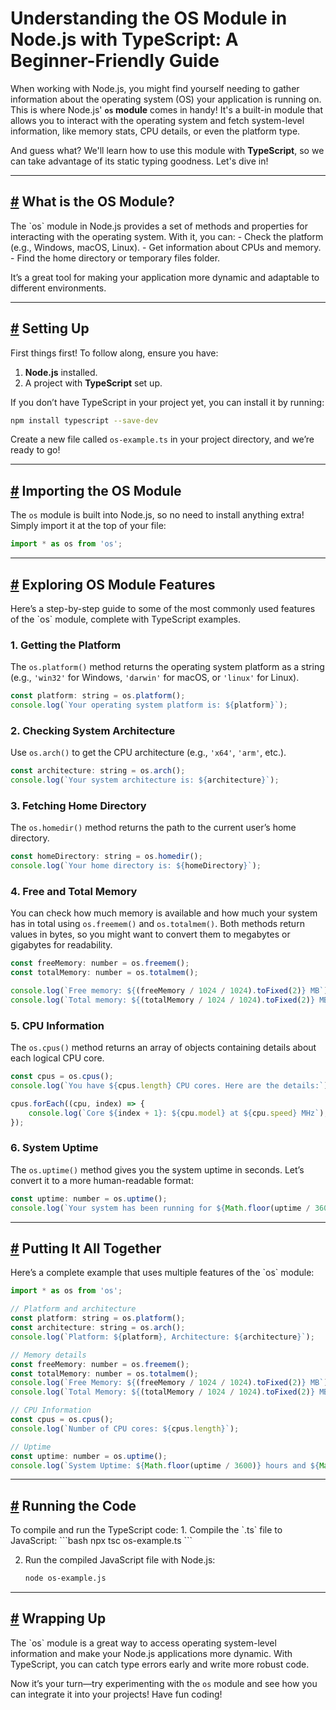 # Understanding the OS Module in Node.js with TypeScript: A Beginner-Friendly Guide  

When working with Node.js, you might find yourself needing to gather information about the operating system (OS) your application is running on. This is where Node.js' **`os` module** comes in handy! It's a built-in module that allows you to interact with the operating system and fetch system-level information, like memory stats, CPU details, or even the platform type.  

And guess what? We'll learn how to use this module with **TypeScript**, so we can take advantage of its static typing goodness. Let's dive in!

---

## [**#**](#what_is_the_OS_module) What is the OS Module?  

<div id='what_is_the_OS_module'>
The `os` module in Node.js provides a set of methods and properties for interacting with the operating system. With it, you can:  
- Check the platform (e.g., Windows, macOS, Linux).  
- Get information about CPUs and memory.  
- Find the home directory or temporary files folder.  

It’s a great tool for making your application more dynamic and adaptable to different environments.  

---
</div>

## [**#**](#setting_up) Setting Up  
<div id='setting_up'>

First things first! To follow along, ensure you have:  
1. **Node.js** installed.  
2. A project with **TypeScript** set up.  

If you don’t have TypeScript in your project yet, you can install it by running:  
```bash  
npm install typescript --save-dev  
```  

Create a new file called `os-example.ts` in your project directory, and we’re ready to go!  

---
</div>

## [**#**](#importing_the_OS_module) Importing the OS Module  

<div id='importing_the_OS_module'>

The `os` module is built into Node.js, so no need to install anything extra! Simply import it at the top of your file:  

```js  
import * as os from 'os';  
```

---
</div>

## [**#**](#exploring_OS_module_feature) Exploring OS Module Features  

<div id='exploring_OS_module_feature'>
Here’s a step-by-step guide to some of the most commonly used features of the `os` module, complete with TypeScript examples.

### 1. **Getting the Platform**  
The `os.platform()` method returns the operating system platform as a string (e.g., `'win32'` for Windows, `'darwin'` for macOS, or `'linux'` for Linux).  

```js  
const platform: string = os.platform();  
console.log(`Your operating system platform is: ${platform}`);
```

### 2. **Checking System Architecture**  
Use `os.arch()` to get the CPU architecture (e.g., `'x64'`, `'arm'`, etc.).  

```js  
const architecture: string = os.arch();  
console.log(`Your system architecture is: ${architecture}`);
```

### 3. **Fetching Home Directory**  
The `os.homedir()` method returns the path to the current user’s home directory.  

```js  
const homeDirectory: string = os.homedir();  
console.log(`Your home directory is: ${homeDirectory}`);
```

### 4. **Free and Total Memory**  
You can check how much memory is available and how much your system has in total using `os.freemem()` and `os.totalmem()`. Both methods return values in bytes, so you might want to convert them to megabytes or gigabytes for readability.  

```js  
const freeMemory: number = os.freemem();  
const totalMemory: number = os.totalmem();  

console.log(`Free memory: ${(freeMemory / 1024 / 1024).toFixed(2)} MB`);  
console.log(`Total memory: ${(totalMemory / 1024 / 1024).toFixed(2)} MB`);
```

### 5. **CPU Information**  
The `os.cpus()` method returns an array of objects containing details about each logical CPU core.  

```js  
const cpus = os.cpus();  
console.log(`You have ${cpus.length} CPU cores. Here are the details:`);  

cpus.forEach((cpu, index) => {  
    console.log(`Core ${index + 1}: ${cpu.model} at ${cpu.speed} MHz`);  
});
```

### 6. **System Uptime**  
The `os.uptime()` method gives you the system uptime in seconds. Let’s convert it to a more human-readable format:  

```js  
const uptime: number = os.uptime();  
console.log(`Your system has been running for ${Math.floor(uptime / 3600)} hours and ${Math.floor((uptime % 3600) / 60)} minutes.`);
```

---
</div>

## [**#**](#putting_it_all_together) Putting It All Together  

<div id='putting_it_all_together'>
Here’s a complete example that uses multiple features of the `os` module:  

```js  
import * as os from 'os';  

// Platform and architecture  
const platform: string = os.platform();  
const architecture: string = os.arch();  
console.log(`Platform: ${platform}, Architecture: ${architecture}`);  

// Memory details  
const freeMemory: number = os.freemem();  
const totalMemory: number = os.totalmem();  
console.log(`Free Memory: ${(freeMemory / 1024 / 1024).toFixed(2)} MB`);  
console.log(`Total Memory: ${(totalMemory / 1024 / 1024).toFixed(2)} MB`);  

// CPU Information  
const cpus = os.cpus();  
console.log(`Number of CPU cores: ${cpus.length}`);  

// Uptime  
const uptime: number = os.uptime();  
console.log(`System Uptime: ${Math.floor(uptime / 3600)} hours and ${Math.floor((uptime % 3600) / 60)} minutes.`);  
```

---
</div>

## [**#**](#running_the_code) Running the Code  
<div id='running_the_code'>
To compile and run the TypeScript code:  
1. Compile the `.ts` file to JavaScript:  
   ```bash  
   npx tsc os-example.ts  
   ```  

2. Run the compiled JavaScript file with Node.js:  
   ```bash  
   node os-example.js  
   ```  

---
</div>

## [**#**](#wrapping_up) Wrapping Up  

<div id='wrapping_up'>
The `os` module is a great way to access operating system-level information and make your Node.js applications more dynamic. With TypeScript, you can catch type errors early and write more robust code.  

Now it’s your turn—try experimenting with the `os` module and see how you can integrate it into your projects! Have fun coding!
</div>